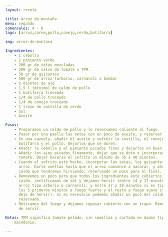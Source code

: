 ```yaml
---
layout: receta

title: Arroz de montaña
menu: segundo
comensales: 4 - 6
tags: [arroz,carne,pollo,conejo,cerdo,butifarra]

img: arroz-de-montana

Ingredientes:
    - 1 cebolla
    - 1 pimiento verde
    - 200 gr de setas mezcladas
    - 200 gr de salsa de tomate o TPM.
    - 50 gr de guisantes
    - 500 gr de arroz (arborio, carnaroli o bomba)
    - 2 dientes de ajo
    - 1,5 l (mínimo) de caldo de pollo
    - 1 butifarra troceada
    - 1/4 de pollo troceado
    - 1/4 de conejo troceado
    - 1 trozo de costilla de cerdo
    - Sal
    - Aceite

Pasos:
    - Preparamos un caldo de pollo y lo reservamos caliente al fuego.
    - Pasar por una paella las setas con un poco de aceite, y reservar.
    - En una cazuela, añadir el aceite y sofreir la costilla, el conejo, la
      butifarra y el pollo. Dejarlos que se doren.
    - Añadir la cebolla y el pimiento picados finos y dejarlos un buen rato.
    - Añadir los ajos picados finamente, dejar que se dore e incorporar el
      tomate. Dejar hacerse el sofrito un mínimo de 35 a 40 minutos.
    - Cuando el sofrito esté hecho, incorporar las setas, los guisantes y el
      arroz. Darle vueltas hasta que el arroz comience a nacarar, y añadir el
      caldo que tendremos hirviendo, reservando un poco para el final.
    - Removemos un poco para que todos los ingredientes esté cubiertos por el
      caldo, rectificamos de sal y dejamos hervir (entre 14 y 17 minutos si es
      arroz tipo arborio o carnaroli, y entre 17 y 20 minutos si es tipo bomba;
      los 5 primeros minutos a fuego fuerte y el resto a fuego suave sin que
      deje de hervir). Si es necesario podemos añadir un poco del caldo
      reservado.
    - Retiramos del fuego y dejamos reposar cubierto con un trapo. Remover antes
      de servir.

Notas: TPM significa tomate pelado, sin semillas y cortado en dados tipo
    macedonia.

---
```

